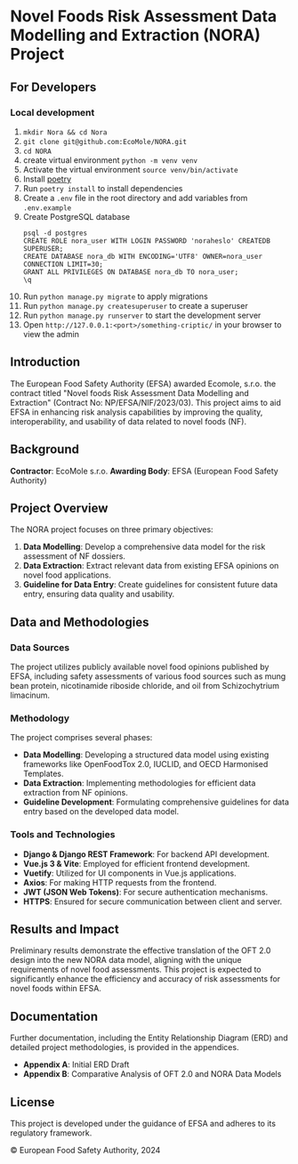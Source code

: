 # Novel Foods Risk Assessment Data Modelling and Extraction (NORA) Project

## For Developers

### Local development
1. `mkdir Nora && cd Nora`
2. `git clone git@github.com:EcoMole/NORA.git`
2. `cd NORA`
3. create virtual environment `python -m venv venv`
4. Activate the virtual environment `source venv/bin/activate`
5. Install [poetry](https://python-poetry.org/docs/#installation)
6. Run `poetry install` to install dependencies
7. Create a `.env` file in the root directory and add variables from `.env.example`
8. Create PostgreSQL database
   ```shell
   psql -d postgres
   CREATE ROLE nora_user WITH LOGIN PASSWORD 'noraheslo' CREATEDB SUPERUSER;
   CREATE DATABASE nora_db WITH ENCODING='UTF8' OWNER=nora_user CONNECTION LIMIT=30;
   GRANT ALL PRIVILEGES ON DATABASE nora_db TO nora_user;
   \q
   ```
9. Run `python manage.py migrate` to apply migrations
10. Run `python manage.py createsuperuser` to create a superuser
11. Run `python manage.py runserver` to start the development server
12. Open `http://127.0.0.1:<port>/something-criptic/` in your browser to view the admin



## Introduction

The European Food Safety Authority (EFSA) awarded Ecomole, s.r.o. the contract titled "Novel foods Risk Assessment Data Modelling and Extraction" (Contract No: NP/EFSA/NIF/2023/03). This project aims to aid EFSA in enhancing risk analysis capabilities by improving the quality, interoperability, and usability of data related to novel foods (NF).

## Background

**Contractor**: EcoMole s.r.o.
**Awarding Body**: EFSA (European Food Safety Authority)

## Project Overview

The NORA project focuses on three primary objectives:
1. **Data Modelling**: Develop a comprehensive data model for the risk assessment of NF dossiers.
2. **Data Extraction**: Extract relevant data from existing EFSA opinions on novel food applications.
3. **Guideline for Data Entry**: Create guidelines for consistent future data entry, ensuring data quality and usability.

## Data and Methodologies

### Data Sources

The project utilizes publicly available novel food opinions published by EFSA, including safety assessments of various food sources such as mung bean protein, nicotinamide riboside chloride, and oil from Schizochytrium limacinum.

### Methodology

The project comprises several phases:
- **Data Modelling**: Developing a structured data model using existing frameworks like OpenFoodTox 2.0, IUCLID, and OECD Harmonised Templates.
- **Data Extraction**: Implementing methodologies for efficient data extraction from NF opinions.
- **Guideline Development**: Formulating comprehensive guidelines for data entry based on the developed data model.

### Tools and Technologies

- **Django & Django REST Framework**: For backend API development.
- **Vue.js 3 & Vite**: Employed for efficient frontend development.
- **Vuetify**: Utilized for UI components in Vue.js applications.
- **Axios**: For making HTTP requests from the frontend.
- **JWT (JSON Web Tokens)**: For secure authentication mechanisms.
- **HTTPS**: Ensured for secure communication between client and server.

## Results and Impact

Preliminary results demonstrate the effective translation of the OFT 2.0 design into the new NORA data model, aligning with the unique requirements of novel food assessments. This project is expected to significantly enhance the efficiency and accuracy of risk assessments for novel foods within EFSA.

## Documentation

Further documentation, including the Entity Relationship Diagram (ERD) and detailed project methodologies, is provided in the appendices.

- **Appendix A**: Initial ERD Draft
- **Appendix B**: Comparative Analysis of OFT 2.0 and NORA Data Models

## License

This project is developed under the guidance of EFSA and adheres to its regulatory framework.

© European Food Safety Authority, 2024

